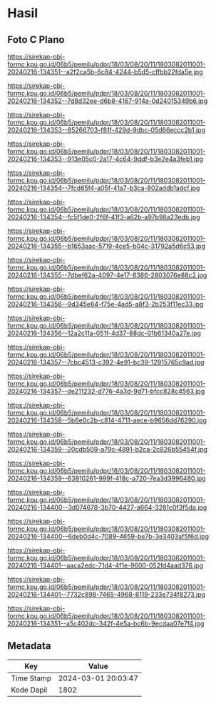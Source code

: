 # Hasil

## Foto C Plano

https://sirekap-obj-formc.kpu.go.id/06b5/pemilu/pdpr/18/03/08/20/11/1803082011001-20240216-134351--a2f2ca5b-6c84-4244-b5d5-cffbb22fda5e.jpg

https://sirekap-obj-formc.kpu.go.id/06b5/pemilu/pdpr/18/03/08/20/11/1803082011001-20240216-134352--7d8d32ee-d6b8-4167-914a-0d24015349b6.jpg

https://sirekap-obj-formc.kpu.go.id/06b5/pemilu/pdpr/18/03/08/20/11/1803082011001-20240216-134353--85266703-f81f-429d-9dbc-05d66eccc2b1.jpg

https://sirekap-obj-formc.kpu.go.id/06b5/pemilu/pdpr/18/03/08/20/11/1803082011001-20240216-134353--913e05c0-2a17-4c64-9ddf-b3e2e4a3feb1.jpg

https://sirekap-obj-formc.kpu.go.id/06b5/pemilu/pdpr/18/03/08/20/11/1803082011001-20240216-134354--7fcd65f4-a05f-41a7-b3ca-802addb1adcf.jpg

https://sirekap-obj-formc.kpu.go.id/06b5/pemilu/pdpr/18/03/08/20/11/1803082011001-20240216-134354--fc5f1de0-2f6f-41f3-a62b-a97b98a23edb.jpg

https://sirekap-obj-formc.kpu.go.id/06b5/pemilu/pdpr/18/03/08/20/11/1803082011001-20240216-134355--b1653aac-5719-4ce5-b04c-31792a5d6c53.jpg

https://sirekap-obj-formc.kpu.go.id/06b5/pemilu/pdpr/18/03/08/20/11/1803082011001-20240216-134355--7dbef62a-4097-4e17-8386-2803076e88c2.jpg

https://sirekap-obj-formc.kpu.go.id/06b5/pemilu/pdpr/18/03/08/20/11/1803082011001-20240216-134356--9d345e64-f75e-4ad5-a8f3-2b253f11ec33.jpg

https://sirekap-obj-formc.kpu.go.id/06b5/pemilu/pdpr/18/03/08/20/11/1803082011001-20240216-134356--12a2c11a-051f-4d37-88dc-01b61340a27e.jpg

https://sirekap-obj-formc.kpu.go.id/06b5/pemilu/pdpr/18/03/08/20/11/1803082011001-20240216-134357--7cbc4513-c392-4e91-bc39-12915765c9ad.jpg

https://sirekap-obj-formc.kpu.go.id/06b5/pemilu/pdpr/18/03/08/20/11/1803082011001-20240216-134357--de211232-d776-4a3d-9d71-bfcc828c4563.jpg

https://sirekap-obj-formc.kpu.go.id/06b5/pemilu/pdpr/18/03/08/20/11/1803082011001-20240216-134358--5b6e0c2b-c814-4711-aece-b9656dd76290.jpg

https://sirekap-obj-formc.kpu.go.id/06b5/pemilu/pdpr/18/03/08/20/11/1803082011001-20240216-134359--20cdb509-a79c-4891-b2ca-2c826b55454f.jpg

https://sirekap-obj-formc.kpu.go.id/06b5/pemilu/pdpr/18/03/08/20/11/1803082011001-20240216-134359--63810261-999f-418c-a720-7ea3d3996480.jpg

https://sirekap-obj-formc.kpu.go.id/06b5/pemilu/pdpr/18/03/08/20/11/1803082011001-20240216-134400--3d074678-3b70-4427-a664-3281c0f3f5da.jpg

https://sirekap-obj-formc.kpu.go.id/06b5/pemilu/pdpr/18/03/08/20/11/1803082011001-20240216-134400--6deb0d4c-7089-4659-be7b-3e3403af5f6d.jpg

https://sirekap-obj-formc.kpu.go.id/06b5/pemilu/pdpr/18/03/08/20/11/1803082011001-20240216-134401--aaca2edc-71d4-4f1e-9600-052fd4aad376.jpg

https://sirekap-obj-formc.kpu.go.id/06b5/pemilu/pdpr/18/03/08/20/11/1803082011001-20240216-134401--7732c898-7465-4968-8119-233e734f8273.jpg

https://sirekap-obj-formc.kpu.go.id/06b5/pemilu/pdpr/18/03/08/20/11/1803082011001-20240216-134351--a5c402dc-342f-4e5a-bc6b-9ecdaa07e7f4.jpg


## Metadata

| Key        | Value               |
| ---------- | ------------------- |
| Time Stamp | 2024-03-01 20:03:47 |
| Kode Dapil | 1802                |



